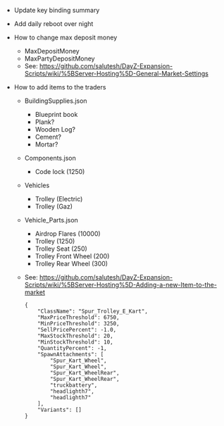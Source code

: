 * Update key binding summary

* Add daily reboot over night

* How to change max deposit money
  * MaxDepositMoney
  * MaxPartyDepositMoney
  * See: https://github.com/salutesh/DayZ-Expansion-Scripts/wiki/%5BServer-Hosting%5D-General-Market-Settings

* How to add items to the traders
  * BuildingSupplies.json
    * Blueprint book
    * Plank?
    * Wooden Log?
    * Cement?
    * Mortar?
  * Components.json
    * Code lock (1250)
  * Vehicles
    * Trolley (Electric)
    * Trolley (Gaz)
  * Vehicle_Parts.json
    * Airdrop Flares (10000)
    * Trolley (1250)
    * Trolley Seat (250)
    * Trolley Front Wheel (200)
    * Trolley Rear Wheel (300)
  * See: https://github.com/salutesh/DayZ-Expansion-Scripts/wiki/%5BServer-Hosting%5D-Adding-a-new-Item-to-the-market


        {
            "ClassName": "Spur_Trolley_E_Kart",
            "MaxPriceThreshold": 6750,
            "MinPriceThreshold": 3250,
            "SellPricePercent": -1.0,
            "MaxStockThreshold": 20,
            "MinStockThreshold": 10,
            "QuantityPercent": -1,
            "SpawnAttachments": [
                "Spur_Kart_Wheel",
                "Spur_Kart_Wheel",
                "Spur_Kart_WheelRear",
                "Spur_Kart_WheelRear",               
                "truckbattery",
                "headlighth7",
                "headlighth7"
            ],
            "Variants": []
        }
